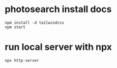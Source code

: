 # photosearch install docs

```
npm install -d tailwindcss 
npm start 
```

# run local server with npx 

```
npx http-server
```
